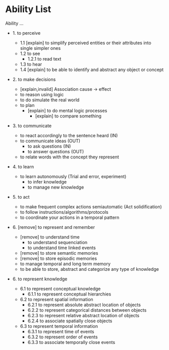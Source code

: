 <!-- 
When adding an ability, check if 
- it makes sense for a human, symbolic agent, and an LLM 
- a regular person would say that they have this ability if asked
- you are adding it in a correct place, make sure the children are extensions/specifications of the parent. Remember that this is not a tree of dependencies - don't add children abilties because they are required to do the parent ability. For example `ability to store produral knowledge` should not be under the `ability to act`, it is indeed required to act, but it's not an expansion of the `ability to act`.

tags:
- `explain` - please provide an example in the PR comment
- `invalid` - the entry is not formulated as an ability
- `remove` - the entry is not needed because it is invalid or unclear,it needs to be deleted or replaced

It's a good idea to reolve all the tags before merging a PR.
-->

# Ability List

Ability ...

- 1\. to perceive
  - 1.1 [explain] to simplify perceived entities or their attributes into single simpler ones
  - 1.2 to see
    - 1.2.1 to read text
  - 1.3 to hear
  - 1.4 [explain] to be able to identify and abstract any object or concept

- 2\. to make decisions
  - [explain,invalid] Association cause -> effect
  - to reason using logic
  - to do simulate the real world
  - to plan
    - [explain] to do mental logic processes
      - [explain] to compare something

- 3\. to communicate
  - to react accordingly to the sentence heard (IN)
    <!-- (This can be an instruction, a question, etc.) -->
  - to communicate ideas (OUT)
    - to ask questions (IN)
    - to answer questions (OUT)
  - to relate words with the concept they represent
    <!-- This ability is crucial to truly understand any sentence -->
- 4\. to learn
  - to learn autonomously (Trial and error, experiment)
    - to infer knowledge
    - to manage new knowledge

- 5\. to act
  - to make frequent complex actions semiautomatic (Act solidification)
  - to follow instructions/algorithms/protocols
  - to coordinate your actions in a temporal pattern

- 6\. [remove] to represent and remember
  - [remove] to understand time
    - to understand sequenciation
    - to understand time linked events
  - [remove] to store semantic memories
  - [remove] to store episodic memories
  - to manage temporal and long term memory
  - to be able to store, abstract and categorize any type of knowledge

- 6\. to represent knowledge
  - 6.1 to represent conceptual knowledge
    - 6.1.1 to represent conceptual hierarchies
  - 6.2 to represent spatial information
    - 6.2.1 to represent absolute abstract location of objects
    - 6.2.2 to represent categorical distances between objects
    - 6.2.3 to represent relative abstract location of objects
    - 6.2.4 to associate spatially close objects
  - 6.3 to represent temporal information
    - 6.3.1 to represent time of events
    - 6.3.2 to represent order of events
    - 6.3.3 to associate temporally close events
